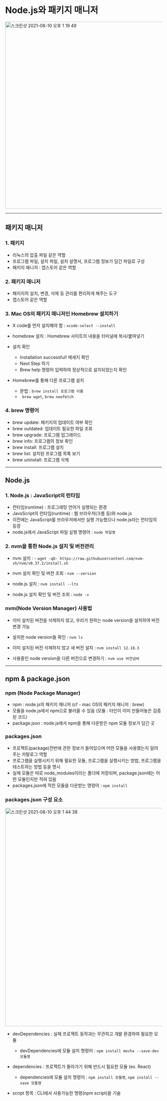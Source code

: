 # Node.js와 패키지 매니저

<img width="600" alt="스크린샷 2021-08-10 오후 1 19 49" src="https://user-images.githubusercontent.com/80403988/128810727-7eab68df-d796-47f3-bd67-0fabed012c5e.png">

***

## 패키지 매니저

### 1. 패키지
- 리눅스의 압출 파일 같은 역할
- 프로그램 파일, 설치 파일, 설치 설명서, 프로그램 정보가 담긴 파일로 구성
- 패키지 매니저 : 앱스토어 같은 역할

### 2. 패키지 매니저
- 패키지의 설치, 변경, 삭제 등 관리를 편리하게 해주는 도구
- 앱스토어 같은 역할

### 3. Mac OS의 패키지 매니저인 Homebrew 설치하기

- X code를 먼저 설치해야 함 : ```xcode-select --install```

- homebrew 설치 : Homebrew 사이트의 내용을 터미널에 복사/붙여넣기

- 설치 확인
  - Installation successful! 메세지 확인
  - Next Step 하기
  - Brew help 명령어 입력하여 정상적으로 설치되었는지 확인

- Homebrew를 통해 다른 프로그램 설치
  - 문법 : ```brew install 프로그램 이름```
  - ``` brew wget```, ```brew neofetch```

### 4. brew 명령어
- brew update: 패키지의 업데이트 여부 확인
- brew outdated: 업데이트 필요한 파일 조회
- brew upgrade: 프로그램 업그레이드
- brew info: 프로그램의 정보 확인
- brew install: 프로그램 설치
- brew list: 설치된 프로그램 목록 보기
- brew uninstall: 프로그램 삭제

***

## Node.js

### 1. Node.js : JavaScript의 런타임
- 런타임(runtime) : 프로그래밍 언어가 실행되는 환경
- JavsScript의 런타임(runtime) : 웹 브라우저(크롬 등)와 node.js
- 이전에는 JavaScript를 브라우저에서만 실행 가능했으나 node.js라는 런타임의 등장
- node.js에서 JavaScript 파일 실행 명령어 : ```node 파일명```

### 2. nvm을 통한 Node.js 설치 및 버전관리

- nvm 설치 : - ```wget -qO- https://raw.githubusercontent.com/nvm-sh/nvm/v0.37.2/install.sh```

- nvm 설치 확인 및 버전 조회 : ```nvm --version```

- node.js 설치 : ```nvm install --lts```
- node.js 설치 확인 및 버전 조회 : ```node -v```

### nvm(Node Version Manager) 사용법

- 이미 설치된 버전을 삭제하지 않고, 우리가 원하는 node version을 설치하여 버전 변경 가능

- 설치한 node version들 확인 : ```nvm ls```

- 이미 설치된 버전 삭제하지 않고 새 버전 설치 : ```nvm install 12.18.3 ```

- 사용중인 node version을 다른 버전으로 변경하기 : ```nvm use 버전넘버```

***

## npm & package.json

### npm (Node Package Manager)
- npm : node.js의 패키지 매니저 (cf - mac OS의 패키지 매니저 : brew)
- 모듈을 node.js에서 npm으로 불러올 수 있음 (모듈 : 타인이 이미 만들어놓은 검증된 코드)
- package.json : node.js에서 npm을 통해 다운받은 npm 모듈 정보가 담긴 곳

### packages.json
- 프로젝트(package)전반에 관한 정보가 들어있으며 어떤 모듈을 사용했는지 알려주는 카탈로그 역할
- 프로그램을 실행시키기 위해 필요한 모듈, 프로그램을 실행시키는 방법, 프로그램을 테스트하는 방법 등을 명시
- 실제 모듈은 따로 node_modules이라는 폴더에 저장되며, package.json에는 어떤 모듈인지만 적혀 있음
- packages.json에 적힌 모듈을 다운받는 명령어 : ```npm install```

### packages.json 구성 요소

<img width="700" alt="스크린샷 2021-08-10 오후 1 44 38" src="https://user-images.githubusercontent.com/80403988/128810748-e14ff2bb-4283-46c6-8513-8321a4a268c4.png">

- devDependencies : 실제 프로젝트 동작과는 무관하고 개발 환경하여 필요한 모듈

  - devDependencies에 모듈 설치 명령어 : ```npm install mocha --save-dev 모듈명 ```

- dependencies : 프로젝트가 돌아가기 위해 반드시 필요한 모듈 (ex. React)

  - dependencies에 모듈 설치 명령어 : ```npm install 모듈명```, ```npm install --save 모듈명```

- script 항목 :  CLI에서 사용가능한 명령(npm script)을 기술
